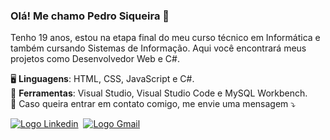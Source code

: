 ### Olá! Me chamo Pedro Siqueira 👋

<p>Tenho 19 anos, estou na etapa final do meu curso técnico em Informática e também cursando Sistemas de Informação. Aqui você encontrará meus projetos como Desenvolvedor Web e C#.</p>

🖥️ **Linguagens**: HTML, CSS, JavaScript e C#.<br>
🧰 **Ferramentas**: Visual Studio, Visual Studio Code e MySQL Workbench.<br>
📨 Caso queira entrar em contato comigo, me envie uma mensagem ⤵️<br>

<div>
  <a href="https://www.linkedin.com/in/pedro-siqueira-pereira-bitarães-a130a9229/" target="_blank"><img src="https://img.shields.io/badge/LinkedIn-0077B5?style=for-the-badge&logo=linkedin&logoColor=white" alt="Logo Linkedin"></a>&nbsp
  <a href="mailto:pedrosiqueirapb@gmail.com" target="_blank"><img src="https://img.shields.io/badge/Gmail-D14836?style=for-the-badge&logo=gmail&logoColor=white" alt="Logo Gmail"></a>
</div>

